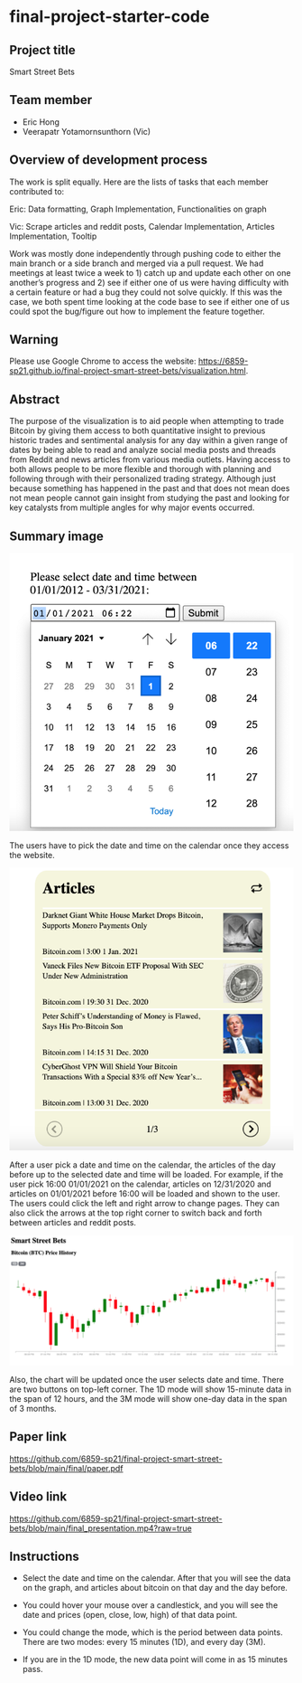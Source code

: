 # final-project-starter-code

## Project title
Smart Street Bets

## Team member
* Eric Hong
* Veerapatr Yotamornsunthorn (Vic)

## Overview of development process

The work is split equally. Here are the lists of tasks that each member contributed to:

Eric: Data formatting, Graph Implementation, Functionalities on graph

Vic: Scrape articles and reddit posts, Calendar Implementation, Articles Implementation, Tooltip 

Work was mostly done independently through pushing code to either the main branch or a side branch and merged via a pull request. We had meetings at least twice a week to 1) catch up and update each other on one another’s progress and 2) see if either one of us were having difficulty with a certain feature or had a bug they could not solve quickly. If this was the case, we both spent time looking at the code base to see if either one of us could spot the bug/figure out how to implement the feature together.

## Warning

Please use Google Chrome to access the website: <https://6859-sp21.github.io/final-project-smart-street-bets/visualization.html>.

## Abstract

The purpose of the visualization is to aid people when attempting to trade Bitcoin by giving them access to both quantitative insight to previous historic trades and sentimental analysis for any day within a given range of dates by being able to read and analyze social media posts and threads from Reddit and news articles from various media outlets. Having access to both allows people to be more flexible and thorough with planning and following through with their personalized trading strategy. Although just because something has happened in the past and that does not mean does not mean people cannot gain insight from studying the past and looking for key catalysts from multiple angles for why major events occurred.

## Summary image
[chart]: https://github.com/6859-sp21/final-project-smart-street-bets/blob/main/chart.png
[articles]: https://github.com/6859-sp21/final-project-smart-street-bets/blob/main/articles.png
[calendar]: https://github.com/6859-sp21/final-project-smart-street-bets/blob/main/calendar.png

![alt text][calendar]

The users have to pick the date and time on the calendar once they access the website.

![alt text][articles]

After a user pick a date and time on the calendar, the articles of the day before up to the selected date and time will be loaded. For example, if the user pick 16:00 01/01/2021 on the calendar, articles on 12/31/2020 and articles on 01/01/2021 before 16:00 will be loaded and shown to the user. The users could click the left and right arrow to change pages. They can also click the arrows at the top right corner to switch back and forth between articles and reddit posts.

![alt text][chart]

Also, the chart will be updated once the user selects date and time. There are two buttons on top-left corner. The 1D mode will show 15-minute data in the span of 12 hours, and the 3M mode will show one-day data in the span of 3 months. 

## Paper link

<https://github.com/6859-sp21/final-project-smart-street-bets/blob/main/final/paper.pdf>

## Video link

<https://github.com/6859-sp21/final-project-smart-street-bets/blob/main/final_presentation.mp4?raw=true>

## Instructions

* Select the date and time on the calendar. After that you will see the data on the graph, and articles about bitcoin on that day and the day before.

* You could hover your mouse over a candlestick, and you will see the date and prices (open, close, low, high) of that data point.

* You could change the mode, which is the period between data points. There are two modes: every 15 minutes (1D), and every day (3M).

* If you are in the 1D mode, the new data point will come in as 15 minutes pass.



